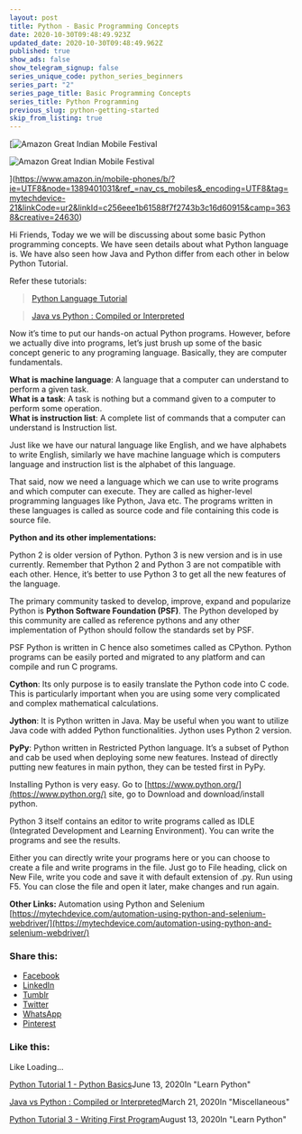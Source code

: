 ```yaml
---
layout: post
title: Python - Basic Programming Concepts
date: 2020-10-30T09:48:49.923Z
updated_date: 2020-10-30T09:48:49.962Z
published: true
show_ads: false
show_telegram_signup: false
series_unique_code: python_series_beginners
series_part: "2"
series_page_title: Basic Programming Concepts
series_title: Python Programming
previous_slug: python-getting-started
skip_from_listing: true
---
```

[![Amazon Great Indian Mobile Festival](https://i2.wp.com/mytechdevice.com/wp-content/uploads/2020/10/amazon-mobile.jpg?resize=640%2C221&ssl=1)

![Amazon Great Indian Mobile Festival](https://i2.wp.com/mytechdevice.com/wp-content/uploads/2020/10/amazon-mobile.jpg?resize=640%2C221&ssl=1)

](https://www.amazon.in/mobile-phones/b/?ie=UTF8&node=1389401031&ref_=nav_cs_mobiles&_encoding=UTF8&tag=mytechdevice-21&linkCode=ur2&linkId=c256eee1b61588f7f2743b3c16d60915&camp=3638&creative=24630)  
  

Hi Friends, Today we we will be discussing about some basic Python programming concepts. We have seen details about what Python language is. We have also seen how Java and Python differ from each other in below Python Tutorial.

Refer these tutorials:

> [Python Language Tutorial](https://mytechdevice.com/python-language-tutorial/)

> [Java vs Python : Compiled or Interpreted](https://mytechdevice.com/java-vs-python-compiled-or-interpreted/)

Now it’s time to put our hands-on actual Python programs. However, before we actually dive into programs, let’s just brush up some of the basic concept generic to any programing language. Basically, they are computer fundamentals.

**What is machine language**: A language that a computer can understand to perform a given task.  
**What is a task**: A task is nothing but a command given to a computer to perform some operation.  
**What is instruction list**: A complete list of commands that a computer can understand is Instruction list.

Just like we have our natural language like English, and we have alphabets to write English, similarly we have machine language which is computers language and instruction list is the alphabet of this language.

That said, now we need a language which we can use to write programs and which computer can execute. They are called as higher-level programming languages like Python, Java etc. The programs written in these languages is called as source code and file containing this code is source file.

**Python and its other implementations:**

Python 2 is older version of Python. Python 3 is new version and is in use currently. Remember that Python 2 and Python 3 are not compatible with each other. Hence, it’s better to use Python 3 to get all the new features of the language.

The primary community tasked to develop, improve, expand and popularize Python is **Python Software Foundation (PSF)**. The Python developed by this community are called as reference pythons and any other implementation of Python should follow the standards set by PSF.

PSF Python is written in C hence also sometimes called as CPython. Python programs can be easily ported and migrated to any platform and can compile and run C programs.

**Cython**: Its only purpose is to easily translate the Python code into C code. This is particularly important when you are using some very complicated and complex mathematical calculations.

**Jython**: It is Python written in Java. May be useful when you want to utilize Java code with added Python functionalities. Jython uses Python 2 version.

**PyPy**: Python written in Restricted Python language. It’s a subset of Python and cab be used when deploying some new features. Instead of directly putting new features in main python, they can be tested first in PyPy.

Installing Python is very easy. Go to [https://www.python.org/](https://www.python.org/) site, go to Download and download/install python.

Python 3 itself contains an editor to write programs called as IDLE (Integrated Development and Learning Environment). You can write the programs and see the results.

Either you can directly write your programs here or you can choose to create a file and write programs in the file. Just go to File heading, click on New File, write you code and save it with default extension of .py. Run using F5. You can close the file and open it later, make changes and run again.

**Other Links:** Automation using Python and Selenium [https://mytechdevice.com/automation-using-python-and-selenium-webdriver/](https://mytechdevice.com/automation-using-python-and-selenium-webdriver/)

### Share this:

*   [Facebook](https://mytechdevice.com/python-tutorial-2-basic-programming-concepts/?share=facebook&nb=1 "Click to share on Facebook")
*   [LinkedIn](https://mytechdevice.com/python-tutorial-2-basic-programming-concepts/?share=linkedin&nb=1 "Click to share on LinkedIn")
*   [Tumblr](https://mytechdevice.com/python-tutorial-2-basic-programming-concepts/?share=tumblr&nb=1 "Click to share on Tumblr")
*   [Twitter](https://mytechdevice.com/python-tutorial-2-basic-programming-concepts/?share=twitter&nb=1 "Click to share on Twitter")
*   [WhatsApp](https://mytechdevice.com/python-tutorial-2-basic-programming-concepts/?share=jetpack-whatsapp&nb=1 "Click to share on WhatsApp")
*   [Pinterest](https://mytechdevice.com/python-tutorial-2-basic-programming-concepts/?share=pinterest&nb=1 "Click to share on Pinterest")

### Like this:

Like Loading...

[Python Tutorial 1 - Python Basics](https://mytechdevice.com/python-tutorial-1-python-basics/ "Python Tutorial 1 - Python Basics")June 13, 2020In "Learn Python"

[Java vs Python : Compiled or Interpreted](https://mytechdevice.com/java-vs-python-compiled-or-interpreted/ "Java vs Python : Compiled or Interpreted")March 21, 2020In "Miscellaneous"

[Python Tutorial 3 - Writing First Program](https://mytechdevice.com/python-tutorial-3-writing-first-program/ "Python Tutorial 3 - Writing First Program")August 13, 2020In "Learn Python"